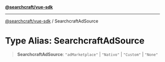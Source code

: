 [**@searchcraft/vue-sdk**](/reference/sdk/js-vue/README.md)

***

[@searchcraft/vue-sdk](/reference/sdk/js-vue/globals.md) / SearchcraftAdSource

# Type Alias: SearchcraftAdSource

> **SearchcraftAdSource**: `"adMarketplace"` \| `"Nativo"` \| `"Custom"` \| `"None"`
